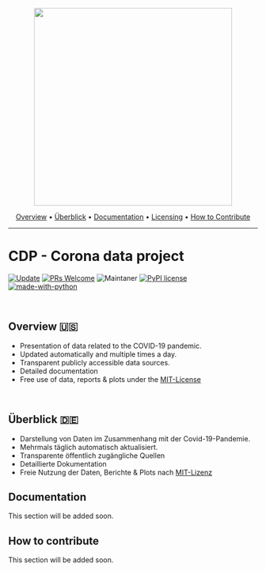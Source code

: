 <p align="center">
 <a href="https://github.com/masdot/cdp-corona-data-project"><img src="https://github.com/masdot/cdp-corona-data-project/docs/.media/img/cdp-logo.png" width="400"></a>
</p>

<p align="center">
    <a href="#overview">Overview</a> •
    <a href="#überblick">Überblick</a> •
    <a href="#documentation">Documentation</a> •
    <a href="https://github.com/masdot/cdp-corona-data-project/blob/main/LICENSE" >Licensing</a> •
    <a href="#how-to-contribute">How to Contribute</a>
</p>
<hr />

# CDP - Corona data project

[![Update](https://github.com/masdot/cdp-corona-data-project/actions/workflows/main.yml/badge.svg?event=workflow_dispatch)](https://github.com/masdot/cdp-corona-data-project/actions/workflows/main.yml)
[![PRs Welcome](https://img.shields.io/badge/PRs-welcome-brightgreen.svg?style=flat-square)](http://makeapullrequest.com) 
![Maintaner](https://img.shields.io/badge/maintainer-masdot-blue)
[![PyPI license](https://img.shields.io/pypi/l/ansicolortags.svg)](https://pypi.python.org/pypi/ansicolortags/)
[![made-with-python](http://ForTheBadge.com/images/badges/made-with-python.svg)](https://www.python.org/)

<br />

## Overview 🇺🇸 
- Presentation of data related to the COVID-19 pandemic.
- Updated automatically and multiple times a day.
- Transparent publicly accessible data sources.
- Detailed documentation
- Free use of data, reports & plots under the [MIT-License](https://github.com/masdot/cdp-corona-data-project/blob/main/LICENSE)

<br>

## Überblick 🇩🇪
- Darstellung von Daten im Zusammenhang mit der Covid-19-Pandemie.
- Mehrmals täglich automatisch aktualisiert.
- Transparente öffentlich zugängliche Quellen 
- Detaillierte Dokumentation
- Freie Nutzung der Daten, Berichte & Plots nach [MIT-Lizenz](https://github.com/masdot/cdp-corona-data-project/blob/main/LICENSE)

## Documentation
This section will be added soon.

## How to contribute
This section will be added soon.